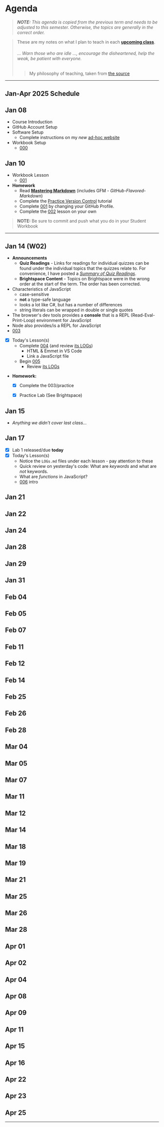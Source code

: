 # Agenda

> ***NOTE:** This agenda is copied from the previous term and needs to be adjusted to this semester. Otherwise, the topics are generally in the correct order.*

> These are my notes on what I plan to teach in each [**upcoming class**](#jan-apr-2025-schedule).
>
> ###### *... Warn those who are idle ..., encourage the disheartened, help the weak, be patient with everyone.*
>
> > My philosophy of teaching, taken from [the source](https://www.bible.com/bible/111/1TH.5.14.NIV)


----

## Jan-Apr 2025 Schedule

## Jan 08

- Course Introduction
- GitHub Account Setup
- Software Setup
  - Complete instructions on my *new* [ad-hoc website](https://dgilleland.github.io/CPSC-1520/tutorials/0010/)
- Workbook Setup
  - [000](./src/000/ReadMe.md)

## Jan 10

- Workbook Lesson
  - [001](./src/001-StartHere/ReadMe.md)
- **Homework**
  - Read [**Mastering Markdown**](https://guides.github.com/features/mastering-markdown/) (includes GFM - *GitHub-Flavored-Markdown*)
  - Complete the [Practice Version Control](https://dgilleland.github.io/CPSC-1520/tutorials/0020/) tutorial
  - Complete [001](./src/001-StartHere/ReadMe.md#editing-your-github-profile) by changing your GitHub Profile.
  - Complete the [002](./src/002/ReadMe.md) lesson on your own

> **NOTE:** Be sure to commit and push what you do in your Student Workbook

----

## Jan 14 (W02)

- **Announcements**
  - **Quiz Readings** - Links for readings for individual quizzes can be found under the individual topics that the quizzes relate to. For convenience, I have posted a [*Summary of Quiz Readings*](./docs/QuizReadings.md). 
  - **Brightspace Content** - Topics on Brightspace were in the wrong order at the start of the term. The order has been corrected.
- Characteristics of JavaScript
  - case-sensitive
  - **not** a type-safe language
  - looks a lot like C#, but has a number of differences
  - string literals can be wrapped in double or single quotes
- The browser's dev tools provides a **console** that is a REPL (Read-Eval-Print-Loop) environment for JavaScript
- Node also provides/is a REPL for JavaScript
- [003](./src/003/ReadMe.md)
- [x] Today's Lesson(s)
  - Complete [004](./src/004/ReadMe.md) (and review [its LOGs](./src/004/LOGs.md))
    - HTML & Emmet in VS Code
    - Link a JavaScript file
  - Begin [005](./src/005/ReadMe.md)
    - Review [its LOGs](./src/005/LOGs.md)
- **Homework:**
  - [x] Complete the 003/practice
  - [x] Practice Lab (See Brightspace)


## Jan 15

- *Anything we didn't cover last class...*

## Jan 17

- [x] Lab 1 released/due **today**
- [x] Today's Lesson(s)
  - Notice the `LOGs.md` files under each lesson - pay attention to these
  - Quick review on yesterday's code: What are *keywords* and what are *not* keywords.
  - What are *functions* in JavaScript?
  - [006](./src/006/ReadMe.md) intro


## Jan 21


## Jan 22


## Jan 24


## Jan 28


## Jan 29


## Jan 31


## Feb 04


## Feb 05


## Feb 07


## Feb 11


## Feb 12


## Feb 14


## Feb 25


## Feb 26


## Feb 28


## Mar 04


## Mar 05


## Mar 07


## Mar 11


## Mar 12


## Mar 14


## Mar 18


## Mar 19


## Mar 21


## Mar 25


## Mar 26


## Mar 28


## Apr 01


## Apr 02


## Apr 04


## Apr 08


## Apr 09


## Apr 11


## Apr 15


## Apr 16


## Apr 22


## Apr 23


## Apr 25


----
